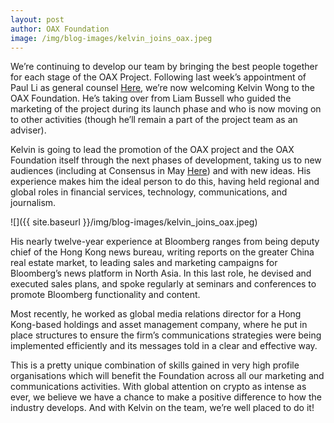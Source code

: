 ```yaml
---
layout: post
author: OAX Foundation
image: /img/blog-images/kelvin_joins_oax.jpeg
---
```

We’re continuing to develop our team by bringing the best people together for each stage of the OAX Project. Following last week’s appointment of Paul Li as general counsel [Here](https://medium.com/@OAX_Foundation/appointment-of-general-counsel-c2d25e9aeb8e), we’re now welcoming Kelvin Wong to the OAX Foundation. He’s taking over from Liam Bussell who guided the marketing of the project during its launch phase and who is now moving on to other activities (though he’ll remain a part of the project team as an adviser).

Kelvin is going to lead the promotion of the OAX project and the OAX Foundation itself through the next phases of development, taking us to new audiences (including at Consensus in May [Here](https://www.coindesk.com/events/consensus-2018)) and with new ideas. His experience makes him the ideal person to do this, having held regional and global roles in financial services, technology, communications, and journalism.

![]({{ site.baseurl }}/img/blog-images/kelvin_joins_oax.jpeg)

His nearly twelve-year experience at Bloomberg ranges from being deputy chief of the Hong Kong news bureau, writing reports on the greater China real estate market, to leading sales and marketing campaigns for Bloomberg’s news platform in North Asia. In this last role, he devised and executed sales plans, and spoke regularly at seminars and conferences to promote Bloomberg functionality and content.

Most recently, he worked as global media relations director for a Hong Kong-based holdings and asset management company, where he put in place structures to ensure the firm’s communications strategies were being implemented efficiently and its messages told in a clear and effective way.

This is a pretty unique combination of skills gained in very high profile organisations which will benefit the Foundation across all our marketing and communications activities. With global attention on crypto as intense as ever, we believe we have a chance to make a positive difference to how the industry develops. And with Kelvin on the team, we’re well placed to do it!
